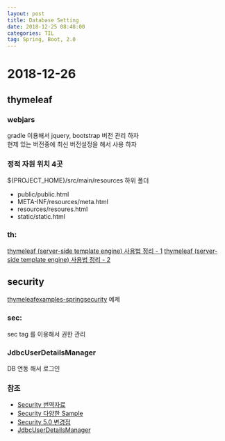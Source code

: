 ```yaml
---
layout: post
title: Database Setting
date: 2018-12-25 08:48:00
categories: TIL
tag: Spring, Boot, 2.0
---
```

# 2018-12-26

## thymeleaf

### webjars

gradle 이용해서 jquery, bootstrap 버전 관리 하자  
현제 있는 버전중에 최신 버전설정을 해서 사용 하자

### 정적 자원 위치 4곳

${PROJECT_HOME}/src/main/resources 하위 폴더
- public/public.html
- META-INF/resources/meta.html
- resources/resoures.html
- static/static.html

### th:

[thymeleaf (server-side template engine) 사용법 정리 - 1](http://cyberx.tistory.com/132)
[thymeleaf (server-side template engine) 사용법 정리 - 2](http://cyberx.tistory.com/160)

## security

[thymeleafexamples-springsecurity](https://github.com/thymeleaf/thymeleafexamples-springsecurity) 예제

### sec:

sec tag 를 이용해서 권한 관리

### JdbcUserDetailsManager

DB 연동 해서 로그인

### 참조
- [Security 번역자료](https://github.com/ssosso/Docs-Reference-Translation/tree/master/Spring-Security-Reference)
- [Security 다양한 Sample](https://www.programcreek.com/java-api-examples/index.php?api=org.springframework.security.provisioning.JdbcUserDetailsManager)
- [Security 5.0 변경점](https://java.ihoney.pe.kr/tag/Security)
- [JdbcUserDetailsManager](https://stackoverflow.com/questions/16319037/using-jdbcuserdetailsmanager-vs-own-userdetailsservice)
